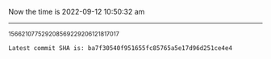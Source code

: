Now the time is 2022-09-12 10:50:32 am

---

<small>156621077529208569229206121817017</small>

```txt
Latest commit SHA is: ba7f30540f951655fc85765a5e17d96d251ce4e4
```
